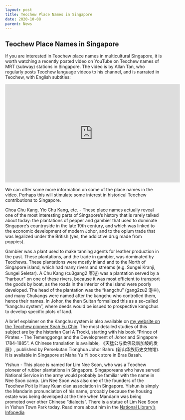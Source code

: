 ```yaml
---
layout: post
title: Teochew Place Names in Singapore
date: 2020-10-08
parent: News
---
```


## Teochew Place Names in Singapore

If you are interested in Teochew place names in multicultural Singapore, it is worth watching a recently posted video on YouTube on Teochew names of MRT (subway) stations in Singapore. The video is by Allan Tan, who regularly posts Teochew language videos to his channel, and is narrated in Teochew, with English subtitles:

<iframe width="560" height="315" src="https://www.youtube-nocookie.com/embed/T2Q3VAZFfXo" frameborder="0" allow="accelerometer; autoplay; clipboard-write; encrypted-media; gyroscope; picture-in-picture" allowfullscreen></iframe>

We can offer some more information on some of the place names in the video. Perhaps this will stimulate some interest in historical Teochew contributions to Singapore.

Choa Chu Kang, Yio Chu Kang, etc. - These place names actually reveal one of the most interesting parts of Singapore’s history that is rarely talked about today: the plantations of pepper and gambier that used to dominate Singapore’s countryside in the late 19th century, and which was linked to the economic development of modern Johor, and to the opium trade that was legalized under the British (yes, the addictive drug made from poppies).

Gambier was a plant used to make tanning agents for leather production in the past. These plantations, and the trade in gambier, was dominated by Teochews. These plantations were mostly inland and to the North of Singapore island, which had many rivers and streams (e.g. Sungei Kranji, Sungei Seletar). A Chu Kang (cu3gang2 厝港) was a plantation served by a “harbour” on one of these rivers, because it was most efficient to transport the goods by boat, as the roads in the interior of the island were poorly developed. The head of the plantation was the “kangchu” (gang2zu2 港主), and many Chukangs were named after the kangchu who controlled them, hence their names. In Johor, the then Sultan formalized this as a so-called “kangchu system”, where deeds would be issued to prospective kangchus to develop specific plots of land.

A brief explainer on the Kangchu system is also available on [my website on the Teochew pioneer Seah Eu Chin](https://seaheuchin.info/life_03_02.html#what_was_the_kangchu_system). The most detailed studies of this subject are by the historian Carl A Trocki, starting with his book “Prince of Pirates - The Temenggongs and the Development of Johor and Singapore 1784-1885”. A Chinese translation is available, 《天猛公与柔佛及新加坡的发展》, published by Persekutan Tionghua Johor Bahru (新山华族历史文物馆). It is available in Singapore at Maha Yu Yi book store in Bras Basah.

Yishun - This place is named for Lim Nee Soon, who was a Teochew pioneer of rubber plantations in Singapore. Singaporeans who have served National Service in the army would probably be familiar with the name in Nee Soon camp. Lim Nee Soon was also one of the founders of the Teochew Poit Ip Huay Kuan clan association in Singapore. Yishun is simply the Mandarin pronunciation of his name, probably because the housing estate was being developed at the time when Mandarin was being promoted over other Chinese “dialects”. There is a statue of Lim Nee Soon in Yishun Town Park today. Read more about him in the [National Library’s Infopedia](https://eresources.nlb.gov.sg/infopedia/articles/SIP_526__2009-01-07.html)
